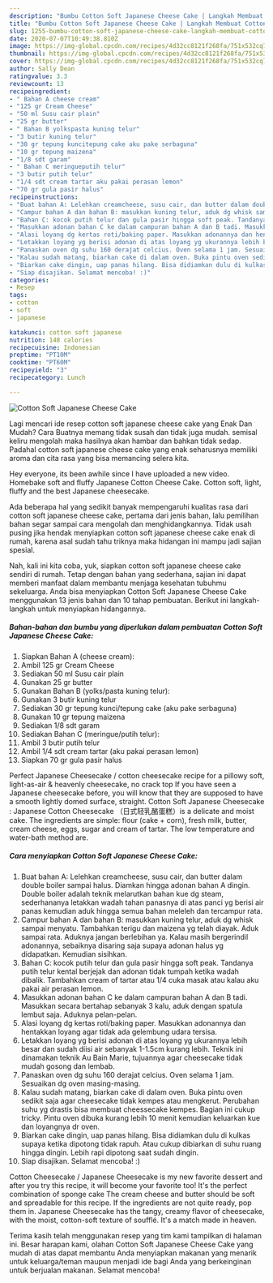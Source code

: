 ```yaml
---
description: "Bumbu Cotton Soft Japanese Cheese Cake | Langkah Membuat Cotton Soft Japanese Cheese Cake Yang Mudah Dan Praktis"
title: "Bumbu Cotton Soft Japanese Cheese Cake | Langkah Membuat Cotton Soft Japanese Cheese Cake Yang Mudah Dan Praktis"
slug: 1255-bumbu-cotton-soft-japanese-cheese-cake-langkah-membuat-cotton-soft-japanese-cheese-cake-yang-mudah-dan-praktis
date: 2020-07-07T10:49:38.810Z
image: https://img-global.cpcdn.com/recipes/4d32cc8121f268fa/751x532cq70/cotton-soft-japanese-cheese-cake-foto-resep-utama.jpg
thumbnail: https://img-global.cpcdn.com/recipes/4d32cc8121f268fa/751x532cq70/cotton-soft-japanese-cheese-cake-foto-resep-utama.jpg
cover: https://img-global.cpcdn.com/recipes/4d32cc8121f268fa/751x532cq70/cotton-soft-japanese-cheese-cake-foto-resep-utama.jpg
author: Sally Dean
ratingvalue: 3.3
reviewcount: 13
recipeingredient:
- " Bahan A cheese cream"
- "125 gr Cream Cheese"
- "50 ml Susu cair plain"
- "25 gr butter"
- " Bahan B yolkspasta kuning telur"
- "3 butir kuning telur"
- "30 gr tepung kuncitepung cake aku pake serbaguna"
- "10 gr tepung maizena"
- "1/8 sdt garam"
- " Bahan C meringueputih telur"
- "3 butir putih telur"
- "1/4 sdt cream tartar aku pakai perasan lemon"
- "70 gr gula pasir halus"
recipeinstructions:
- "Buat bahan A: Lelehkan creamcheese, susu cair, dan butter dalam double boiler sampai halus. Diamkan hingga adonan bahan A dingin. Double boiler adalah teknik melarutkan bahan kue dg steam, sederhananya letakkan wadah tahan panasnya di atas panci yg berisi air panas kemudian aduk hingga semua bahan meleleh dan tercampur rata."
- "Campur bahan A dan bahan B: masukkan kuning telur, aduk dg whisk sampai menyatu. Tambahkan terigu dan maizena yg telah diayak. Aduk sampai rata. Aduknya jangan berlebihan ya. Kalau masih bergerindil adonannya, sebaiknya disaring saja supaya adonan halus yg didapatkan. Kemudian sisihkan."
- "Bahan C: kocok putih telur dan gula pasir hingga soft peak. Tandanya putih telur kental berjejak dan adonan tidak tumpah ketika wadah dibalik. Tambahkan cream of tartar atau 1/4 cuka masak atau kalau aku pakai air perasan lemon."
- "Masukkan adonan bahan C ke dalam campuran bahan A dan B tadi. Masukkan secara bertahap sebanyak 3 kalu, aduk dengan spatula lembut saja. Aduknya pelan-pelan."
- "Alasi loyang dg kertas roti/baking paper. Masukkan adonannya dan hentakkan loyang agar tidak ada gelembung udara tersisa."
- "Letakkan loyang yg berisi adonan di atas loyang yg ukurannya lebih besar dan sudah diisi air sebanyak 1-1.5cm kurang lebih. Teknik ini dinamakan teknik Au Bain Marie, tujuannya agar cheesecake tidak mudah gosong dan lembab."
- "Panaskan oven dg suhu 160 derajat celcius. Oven selama 1 jam. Sesuaikan dg oven masing-masing."
- "Kalau sudah matang, biarkan cake di dalam oven. Buka pintu oven sedikit saja agar cheesecake tidak kempes atau mengkerut. Perubahan suhu yg drastis bisa membuat cheessecake kempes. Bagian ini cukup tricky. Pintu oven dibuka kurang lebih 10 menit kemudian keluarkan kue dan loyangnya dr oven."
- "Biarkan cake dingin, uap panas hilang. Bisa didiamkan dulu di kulkas supaya ketika dipotong tidak rapuh. Atau cukup dibiarkan di suhu ruang hingga dingin. Lebih rapi dipotong saat sudah dingin."
- "Siap disajikan. Selamat mencoba! :)"
categories:
- Resep
tags:
- cotton
- soft
- japanese

katakunci: cotton soft japanese 
nutrition: 148 calories
recipecuisine: Indonesian
preptime: "PT10M"
cooktime: "PT60M"
recipeyield: "3"
recipecategory: Lunch

---
```



![Cotton Soft Japanese Cheese Cake](https://img-global.cpcdn.com/recipes/4d32cc8121f268fa/751x532cq70/cotton-soft-japanese-cheese-cake-foto-resep-utama.jpg)

Lagi mencari ide resep cotton soft japanese cheese cake yang Enak Dan Mudah? Cara Buatnya memang tidak susah dan tidak juga mudah. semisal keliru mengolah maka hasilnya akan hambar dan bahkan tidak sedap. Padahal cotton soft japanese cheese cake yang enak seharusnya memiliki aroma dan cita rasa yang bisa memancing selera kita.

Hey everyone, its been awhile since I have uploaded a new video. Homebake soft and fluffy Japanese Cotton Cheese Cake. Cotton soft, light, fluffy and the best Japanese cheesecake.

Ada beberapa hal yang sedikit banyak mempengaruhi kualitas rasa dari cotton soft japanese cheese cake, pertama dari jenis bahan, lalu pemilihan bahan segar sampai cara mengolah dan menghidangkannya. Tidak usah pusing jika hendak menyiapkan cotton soft japanese cheese cake enak di rumah, karena asal sudah tahu triknya maka hidangan ini mampu jadi sajian spesial.


Nah, kali ini kita coba, yuk, siapkan cotton soft japanese cheese cake sendiri di rumah. Tetap dengan bahan yang sederhana, sajian ini dapat memberi manfaat dalam membantu menjaga kesehatan tubuhmu sekeluarga. Anda bisa menyiapkan Cotton Soft Japanese Cheese Cake menggunakan 13 jenis bahan dan 10 tahap pembuatan. Berikut ini langkah-langkah untuk menyiapkan hidangannya.

<!--inarticleads1-->

##### Bahan-bahan dan bumbu yang diperlukan dalam pembuatan Cotton Soft Japanese Cheese Cake:

1. Siapkan  Bahan A (cheese cream):
1. Ambil 125 gr Cream Cheese
1. Sediakan 50 ml Susu cair plain
1. Gunakan 25 gr butter
1. Gunakan  Bahan B (yolks/pasta kuning telur):
1. Gunakan 3 butir kuning telur
1. Sediakan 30 gr tepung kunci/tepung cake (aku pake serbaguna)
1. Gunakan 10 gr tepung maizena
1. Sediakan 1/8 sdt garam
1. Sediakan  Bahan C (meringue/putih telur):
1. Ambil 3 butir putih telur
1. Ambil 1/4 sdt cream tartar (aku pakai perasan lemon)
1. Siapkan 70 gr gula pasir halus


Perfect Japanese Cheesecake / cotton cheesecake recipe for a pillowy soft, light-as-air &amp; heavenly cheesecake, no crack top If you have seen a Japanese cheesecake before, you will know that they are supposed to have a smooth lightly domed surface, straight. Cotton Soft Japanese Cheesecake : Japanese Cotton Cheesecake （日式轻乳酪蛋糕）is a delicate and moist cake. The ingredients are simple: flour (cake + corn), fresh milk, butter, cream cheese, eggs, sugar and cream of tartar. The low temperature and water-bath method are. 

<!--inarticleads2-->

##### Cara menyiapkan Cotton Soft Japanese Cheese Cake:

1. Buat bahan A: Lelehkan creamcheese, susu cair, dan butter dalam double boiler sampai halus. Diamkan hingga adonan bahan A dingin. Double boiler adalah teknik melarutkan bahan kue dg steam, sederhananya letakkan wadah tahan panasnya di atas panci yg berisi air panas kemudian aduk hingga semua bahan meleleh dan tercampur rata.
1. Campur bahan A dan bahan B: masukkan kuning telur, aduk dg whisk sampai menyatu. Tambahkan terigu dan maizena yg telah diayak. Aduk sampai rata. Aduknya jangan berlebihan ya. Kalau masih bergerindil adonannya, sebaiknya disaring saja supaya adonan halus yg didapatkan. Kemudian sisihkan.
1. Bahan C: kocok putih telur dan gula pasir hingga soft peak. Tandanya putih telur kental berjejak dan adonan tidak tumpah ketika wadah dibalik. Tambahkan cream of tartar atau 1/4 cuka masak atau kalau aku pakai air perasan lemon.
1. Masukkan adonan bahan C ke dalam campuran bahan A dan B tadi. Masukkan secara bertahap sebanyak 3 kalu, aduk dengan spatula lembut saja. Aduknya pelan-pelan.
1. Alasi loyang dg kertas roti/baking paper. Masukkan adonannya dan hentakkan loyang agar tidak ada gelembung udara tersisa.
1. Letakkan loyang yg berisi adonan di atas loyang yg ukurannya lebih besar dan sudah diisi air sebanyak 1-1.5cm kurang lebih. Teknik ini dinamakan teknik Au Bain Marie, tujuannya agar cheesecake tidak mudah gosong dan lembab.
1. Panaskan oven dg suhu 160 derajat celcius. Oven selama 1 jam. Sesuaikan dg oven masing-masing.
1. Kalau sudah matang, biarkan cake di dalam oven. Buka pintu oven sedikit saja agar cheesecake tidak kempes atau mengkerut. Perubahan suhu yg drastis bisa membuat cheessecake kempes. Bagian ini cukup tricky. Pintu oven dibuka kurang lebih 10 menit kemudian keluarkan kue dan loyangnya dr oven.
1. Biarkan cake dingin, uap panas hilang. Bisa didiamkan dulu di kulkas supaya ketika dipotong tidak rapuh. Atau cukup dibiarkan di suhu ruang hingga dingin. Lebih rapi dipotong saat sudah dingin.
1. Siap disajikan. Selamat mencoba! :)


Cotton Cheesecake / Japanese Cheesecake is my new favorite dessert and after you try this recipe, it will become your favorite too! It&#39;s the perfect combination of sponge cake The cream cheese and butter should be soft and spreadable for this recipe. If the ingredients are not quite ready, pop them in. Japanese Cheesecake has the tangy, creamy flavor of cheesecake, with the moist, cotton-soft texture of soufflé. It&#39;s a match made in heaven. 

Terima kasih telah menggunakan resep yang tim kami tampilkan di halaman ini. Besar harapan kami, olahan Cotton Soft Japanese Cheese Cake yang mudah di atas dapat membantu Anda menyiapkan makanan yang menarik untuk keluarga/teman maupun menjadi ide bagi Anda yang berkeinginan untuk berjualan makanan. Selamat mencoba!
